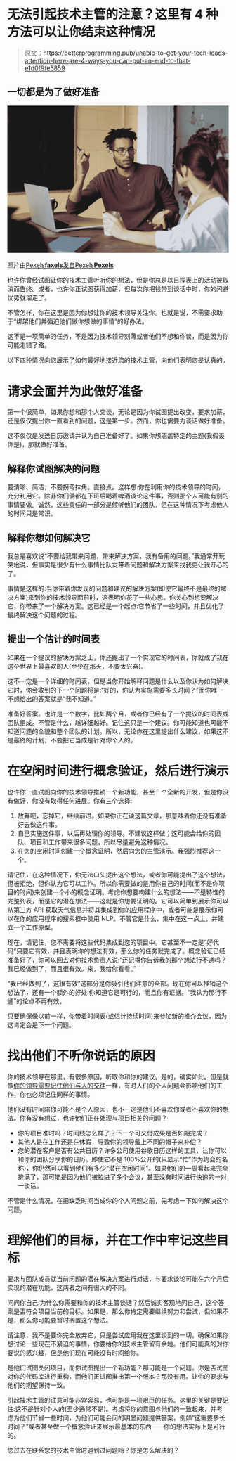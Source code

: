 # 无法引起技术主管的注意？这里有 4 种方法可以让你结束这种情况

> 原文：<https://betterprogramming.pub/unable-to-get-your-tech-leads-attention-here-are-4-ways-you-can-put-an-end-to-that-e1d0f9fe5859>

## 一切都是为了做好准备

![](img/d0d879ce73e25038445f7e448e5bf03f.png)

照片由[Pexels**faxels**发自](https://www.pexels.com/@fauxels?utm_content=attributionCopyText&utm_medium=referral&utm_source=pexels)[Pexels**Pexels**](https://www.pexels.com/photo/photo-of-man-holding-pen-3182752/?utm_content=attributionCopyText&utm_medium=referral&utm_source=pexels)

也许你曾经试图让你的技术主管听听你的想法，但是你总是以日程表上的活动被取消而告终。或者，也许你正试图获得加薪，但每次你把钱带到谈话中时，你的闪避优势就溜走了。

不管怎样，你在这里是因为你想让你的技术领导关注你。也就是说，不需要求助于“绑架他们并强迫他们做你想做的事情”的好办法。

这不是一项简单的任务，不是因为技术领导刻薄或者他们不想和你谈，而是因为你可能走错了路。

以下四种情况向您展示了如何最好地接近您的技术主管，向他们表明您是认真的。

# 请求会面并为此做好准备

第一个很简单，如果你想和那个人交谈，无论是因为你试图提出改变，要求加薪，还是仅仅提出你一直看到的问题，这是第一步。然而，你也需要为谈话做好准备。

这不仅仅是发送日历邀请并认为自己准备好了。如果你想涵盖特定的主题(我假设你是)，那就做好准备。

## 解释你试图解决的问题

要清晰、简洁，不要拐弯抹角。直接点。这样想:你在利用你的技术领导的时间，充分利用它。除非你们俩都在下班后喝着啤酒谈论这件事，否则那个人可能有别的事情要做。诚然，这些责任的一部分是倾听他们的团队，但在这种情况下考虑他人的时间只是常识。

## 解释你想如何解决它

我总是喜欢说“不要给我带来问题，带来解决方案，我有备用的问题。”我通常开玩笑地说，但事实是很少有什么事情比队友带着问题和解决方案来找我更让我开心的了。

事情是这样的:当你带着你发现的问题和建议的解决方案(即使它最终不是最终的解决方案)来到你的技术领导面前时，这表明你花了一些心思。你关心到想要解决它，你带来了一个解决方案。这已经是一个起点:它节省了一些时间，并且优化了最终解决这个问题的过程。

## 提出一个估计的时间表

如果在一个提议的解决方案之上，你还提出了一个实现它的时间表，你就成了我在这个世界上最喜欢的人(至少在那天，不要太兴奋)。

这不一定是一个详细的时间表，但是当你开始解释问题是什么以及你认为如何解决它时，你会收到的下一个问题将是:“好的，你认为实施需要多长时间？”而你唯一不想给出的答案就是“我不知道。”

准备好答案。也许是一个数字，比如两个月，或者你已经有了一个提议的时间表或团队组成。不管是什么，越详细越好。记住这只是一个建议。你可能知道也可能不知道问题的全貌和整个团队的计划。所以，无论你在这里提出什么建议，如果这不是最终的计划，不要把它当成是针对你个人的。

# 在空闲时间进行概念验证，然后进行演示

也许你一直试图向你的技术领导推销一个新功能，甚至一个全新的开发，但是你没有做好，你没有取得任何进展。你有三个选择:

1.  放弃吧，忘掉它，继续前进。如果你正在读这篇文章，那意味着你还没有准备好去做这件事。
2.  自己实施这件事，以后再处理你的领导。不建议这样做；这可能会给你的团队、项目和工作带来很多问题，所以尽量避免这种情况。
3.  在您的空闲时间创建一个概念证明，然后向您的主管演示。我强烈推荐这一个。

请记住，在这种情况下，你无法口头提出这个想法，或者你可能提出了这个想法，但被拒绝，但你认为它可以工作。所以你需要做的是用你自己的时间(而不是你项目的时间)来创建一个小的概念证明。考虑你想要构建什么的想法——不是特性的完整列表，而是它的潜在想法——这就是你想要证明的。它可以简单到展示你可以从第三方 API 获取天气信息并将其集成到你的应用程序中，或者可能是展示你可以在你的应用程序的搜索框中使用 NLP。不管它是什么，集中在这一点上，并建立一个工作原型。

现在，请记住，您不需要将这些代码集成到您的项目中。它甚至不一定是“好代码”只要它有效，并且表明你的想法有效，那么你的任务就完成了。概念验证已经准备好了，你可以回去对你技术负责人说:“还记得你告诉我的那个想法行不通吗？我已经做到了，而且很有效。来，我给你看看。”

“我已经做到了，这很有效”这部分是你吸引他们注意的全部。现在你可以推销这个想法了，还有一个额外的好处:你知道它是可行的，而且你有证据。“我认为那行不通”的论点不再有效。

只要确保像以前一样，你带着时间表(或估计持续时间)来参加新的推介会议，因为这肯定会是下一个问题。

# 找出他们不听你说话的原因

你的技术领导在那里，有很多原因，听取你和你的建议。是的，确实如此。但是就像[你的领导需要记住他们与人的交往](/if-youre-hearing-these-5-things-from-your-team-it-s-probably-your-fault-4fa7f0b5be46)一样，有时人们的个人问题会影响他们的工作，你也必须记住同样的事情。

他们没有时间陪你可能不是个人原因，也不一定是他们不喜欢你或者不喜欢你的想法。你有没有想过，也许他们正在处理与项目相关的问题？

*   你的项目准时吗？时间线怎么样了？下一个可交付成果是否如期完成？
*   其他人是在工作还是在休假，导致你的领导戴上不同的帽子来补偿？
*   您的潜在客户是否有公共日历？许多公司使用谷歌日历这样的工具，让你可以和你的团队分享你的日历。即使它不是 100%公开的(只显示“忙”作为约会的名称)，你仍然可以看到他们有多少“潜在空闲时间”。如果他们的一周看起来完全排满了，那可能是因为他们被拉进了多个会议，甚至没有时间进行快速的一对一谈话。

不管是什么情况，在把缺乏时间当成你的个人问题之前，先考虑一下如何解决这个问题。

# 理解他们的目标，并在工作中牢记这些目标

要求与团队成员就当前问题的潜在解决方案进行对话，与要求谈论可能在六个月后实现的潜在功能，这两者之间有很大的不同。

问问你自己:为什么你需要和你的技术主管谈话？然后诚实客观地问自己，这个答案是否符合项目当前的目标。如果是，那么你肯定需要继续努力和尝试，但如果不是，那么你可能要暂时搁置这个想法。

请注意，我不是要你完全放弃它，只是尝试应用我在这里谈到的一切。确保如果你想讨论一些现在不紧迫的事情，你要给你的技术主管留有余地。他们可能真的对你要说的感兴趣，但是他们现在可能没有时间给你。

是他们试图关闭项目，而你试图提出一个新功能？那可能是一个问题。你是否试图对你的代码库进行重构，而他们正试图推出第一个版本？那没有用。让你的要求与他们的期望保持一致。

引起技术主管的注意可能非常容易，也可能是一项艰巨的任务。这里的关键是要记住:这不是针对个人的(至少通常不是)。考虑将你的意图与他们的一致起来，并考虑为他们节省一些时间，为他们可能会问的明显问题提供答案，例如“这需要多长时间？”或者甚至做一个概念验证来展示最基本的东西——你的想法实际上是可行的。

您过去在联系您的技术主管时遇到过问题吗？你是怎么解决的？